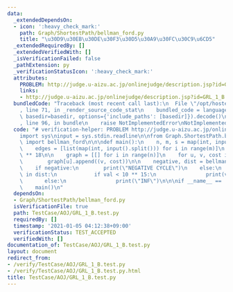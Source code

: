 ```yaml
---
data:
  _extendedDependsOn:
  - icon: ':heavy_check_mark:'
    path: Graph/ShortestPath/bellman_ford.py
    title: "\u30D9\u30EB\u30DE\u30F3\u30D5\u30A9\u30FC\u30C9\u6CD5"
  _extendedRequiredBy: []
  _extendedVerifiedWith: []
  _isVerificationFailed: false
  _pathExtension: py
  _verificationStatusIcon: ':heavy_check_mark:'
  attributes:
    PROBLEM: http://judge.u-aizu.ac.jp/onlinejudge/description.jsp?id=GRL_1_B
    links:
    - http://judge.u-aizu.ac.jp/onlinejudge/description.jsp?id=GRL_1_B
  bundledCode: "Traceback (most recent call last):\n  File \"/opt/hostedtoolcache/Python/3.9.2/x64/lib/python3.9/site-packages/onlinejudge_verify/documentation/build.py\"\
    , line 71, in _render_source_code_stat\n    bundled_code = language.bundle(stat.path,\
    \ basedir=basedir, options={'include_paths': [basedir]}).decode()\n  File \"/opt/hostedtoolcache/Python/3.9.2/x64/lib/python3.9/site-packages/onlinejudge_verify/languages/python.py\"\
    , line 96, in bundle\n    raise NotImplementedError\nNotImplementedError\n"
  code: "# verification-helper: PROBLEM http://judge.u-aizu.ac.jp/onlinejudge/description.jsp?id=GRL_1_B\n\
    import sys\ninput = sys.stdin.readline\n\nfrom Graph.ShortestPath.bellman_ford\
    \ import bellman_ford\n\n\ndef main():\n    n, m, s = map(int, input().split())\n\
    \    edges = [list(map(int, input().split())) for i in range(m)]\n    INF = 10\
    \ ** 18\n\n    graph = [[] for i in range(n)]\n    for u, v, cost in edges:\n\
    \        graph[u].append((v, cost))\n\n    negative, dist = bellman_ford(s, graph)\n\
    \    if negative:\n        print(\"NEGATIVE CYCLE\")\n    else:\n        for val\
    \ in dist:\n            if val < 10 ** 15:\n                print(val)\n     \
    \       else:\n                print(\"INF\")\n\n\nif __name__ == '__main__':\n\
    \    main()\n"
  dependsOn:
  - Graph/ShortestPath/bellman_ford.py
  isVerificationFile: true
  path: TestCase/AOJ/GRL_1_B.test.py
  requiredBy: []
  timestamp: '2021-01-05 04:12:38+09:00'
  verificationStatus: TEST_ACCEPTED
  verifiedWith: []
documentation_of: TestCase/AOJ/GRL_1_B.test.py
layout: document
redirect_from:
- /verify/TestCase/AOJ/GRL_1_B.test.py
- /verify/TestCase/AOJ/GRL_1_B.test.py.html
title: TestCase/AOJ/GRL_1_B.test.py
---
```

